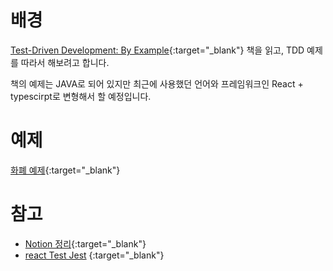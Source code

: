 # 배경

[Test-Driven Development: By Example](http://www.yes24.com/Product/Goods/12246033){:target="_blank"} 책을 읽고,  TDD 예제를 따라서 해보려고 합니다.

책의 예제는 JAVA로 되어 있지만 최근에 사용했던 언어와 프레임워크인 React + typescirpt로 변형해서 할 예정입니다.

# 예제

[화폐 예제](https://www.notion.so/e320976c95ac405185ff9b1c36505001){:target="_blank"}

# 참고

- [Notion 정리](https://www.notion.so/TDD-in-React-7e281802bab04ee8983a5177b815e571){:target="_blank"}
- [react Test Jest](https://www.newline.co/@bespoyasov/how-to-write-your-first-unit-test-in-react-typescript-app--ca51d0c0) {:target="_blank"}